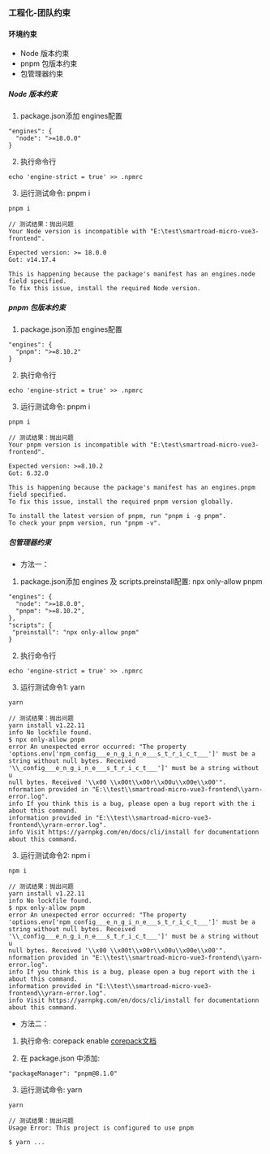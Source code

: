 ### 工程化-团队约束

#### 环境约束
- Node 版本约束
- pnpm 包版本约束
- 包管理器约束

##### Node 版本约束
1. package.json添加 engines配置
``` 
"engines": {
  "node": ">=18.0.0"
}
```

2. 执行命令行
```
echo 'engine-strict = true' >> .npmrc
```

3. 运⾏测试命令: pnpm i
```
pnpm i

// 测试结果：抛出问题
Your Node version is incompatible with "E:\test\smartroad-micro-vue3-frontend".

Expected version: >= 18.0.0
Got: v14.17.4

This is happening because the package's manifest has an engines.node field specified.
To fix this issue, install the required Node version.
```

##### pnpm 包版本约束
1. package.json添加 engines配置
``` 
"engines": {
  "pnpm": ">=8.10.2"
}
```

2. 执行命令行
```
echo 'engine-strict = true' >> .npmrc
```

3. 运⾏测试命令: pnpm i

```
pnpm i

// 测试结果：抛出问题
Your pnpm version is incompatible with "E:\test\smartroad-micro-vue3-frontend".        

Expected version: >=8.10.2
Got: 6.32.0

This is happening because the package's manifest has an engines.pnpm field specified.
To fix this issue, install the required pnpm version globally.

To install the latest version of pnpm, run "pnpm i -g pnpm".
To check your pnpm version, run "pnpm -v".
```

##### 包管理器约束
- 方法一：
1. package.json添加 engines 及 scripts.preinstall配置: npx only-allow pnpm
``` 
"engines": {
  "node": ">=18.0.0",
  "pnpm": ">=8.10.2",
},
"scripts": {
 "preinstall": "npx only-allow pnpm"
}

```

2. 执行命令行
```
echo 'engine-strict = true' >> .npmrc
```

3. 运⾏测试命令1: yarn
```
yarn

// 测试结果：抛出问题
yarn install v1.22.11
info No lockfile found.
$ npx only-allow pnpm
error An unexpected error occurred: "The property 'options.env['npm_config___e_n_g_i_n_e___s_t_r_i_c_t___']' must be a string without null bytes. Received '\\_config___e_n_g_i_n_e___s_t_r_i_c_t___']' must be a string without u
null bytes. Received '\\x00 \\x00t\\x00r\\x00u\\x00e\\x00'".        nformation provided in "E:\\test\\smartroad-micro-vue3-frontend\\yarn-error.log".
info If you think this is a bug, please open a bug report with the i about this command.
information provided in "E:\\test\\smartroad-micro-vue3-frontend\\yrarn-error.log".
info Visit https://yarnpkg.com/en/docs/cli/install for documentationn about this command.
```
3. 运⾏测试命令2: npm i
```
npm i

// 测试结果：抛出问题
yarn install v1.22.11
info No lockfile found.
$ npx only-allow pnpm
error An unexpected error occurred: "The property 'options.env['npm_config___e_n_g_i_n_e___s_t_r_i_c_t___']' must be a string without null bytes. Received '\\_config___e_n_g_i_n_e___s_t_r_i_c_t___']' must be a string without u
null bytes. Received '\\x00 \\x00t\\x00r\\x00u\\x00e\\x00'".        nformation provided in "E:\\test\\smartroad-micro-vue3-frontend\\yarn-error.log".
info If you think this is a bug, please open a bug report with the i about this command.
information provided in "E:\\test\\smartroad-micro-vue3-frontend\\yrarn-error.log".
info Visit https://yarnpkg.com/en/docs/cli/install for documentationn about this command.
```

- 方法二：
1. 执⾏命令: corepack enable [corepack⽂档](https://nodejs.cn/api/corepack.html)

2. 在 package.json 中添加:
```
"packageManager": "pnpm@8.1.0"
```

3. 运⾏测试命令: yarn
```
yarn

// 测试结果：抛出问题
Usage Error: This project is configured to use pnpm

$ yarn ...
```


